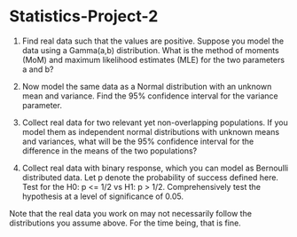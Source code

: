 # Statistics-Project-2
1. Find real data such that the values are positive. Suppose you model the data using a Gamma(a,b) distribution. What is the method of moments (MoM) and maximum likelihood estimates (MLE) for the two parameters a and b?

2. Now model the same data as a Normal distribution with an unknown mean and variance. Find the 95% confidence interval for the variance parameter.

3. Collect real data for two relevant yet non-overlapping populations. If you model them as independent normal distributions with unknown means and variances, what will be the 95%  confidence interval for the difference in the means of the two populations?

4. Collect real data with binary response, which you can model as Bernoulli distributed data. Let p denote the probability of success defined here. Test for the H0: p <= 1/2 vs H1: p > 1/2. Comprehensively test the hypothesis at a level of significance of 0.05.

Note that the real data you work on may not necessarily follow the distributions you assume above. For the time being, that is fine.
